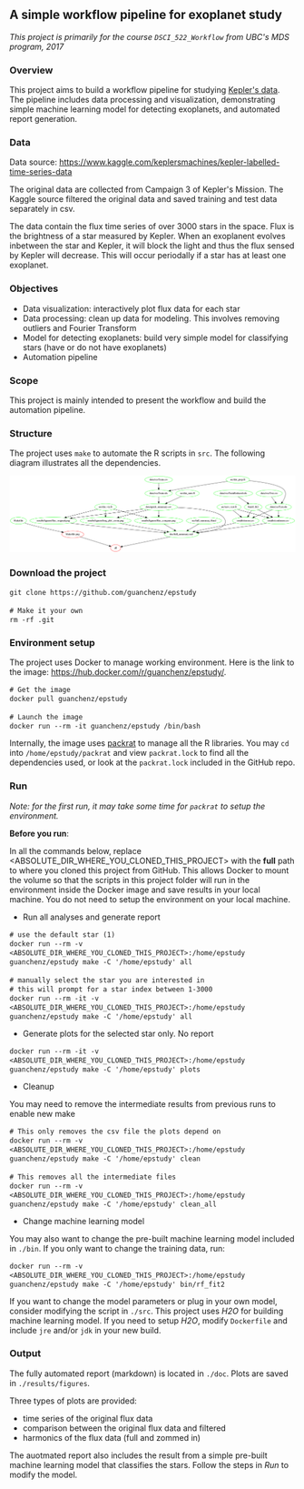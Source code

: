 ## A simple workflow pipeline for exoplanet study

*This project is primarily for the course `DSCI_522_Workflow` from UBC's MDS program, 2017*

### Overview

This project aims to build a workflow pipeline for studying [Kepler's data](https://www.nasa.gov/mission_pages/kepler/overview/index.html). The pipeline includes data processing and visualization, demonstrating simple machine learning model for detecting exoplanets, and automated report generation.

### Data

Data source: https://www.kaggle.com/keplersmachines/kepler-labelled-time-series-data

The original data are collected from Campaign 3 of Kepler's Mission. The Kaggle source filtered the original data and saved training and test data separately in csv.

The data contain the flux time series of over 3000 stars in the space. Flux is the brightness of a star measured by Kepler. When an exoplanent evolves inbetween the star and Kepler, it will block the light and thus the flux sensed by Kepler will decrease. This will occur periodally if a star has at least one exoplanet.


### Objectives

-   Data visualization: interactively plot flux data for each star
-   Data processing: clean up data for modeling. This involves removing outliers and Fourier Transform
-   Model for detecting exoplanets: build very simple model for classifying stars (have or do not have exoplanets)
-   Automation pipeline


### Scope

This project is mainly intended to present the workflow and build the automation pipeline.


### Structure

The project uses `make` to automate the R scripts in `src`. The following diagram illustrates all the dependencies.

![dependencies](./Makefile.png)


### Download the project

```
git clone https://github.com/guanchenz/epstudy

# Make it your own
rm -rf .git
```

### Environment setup

The project uses Docker to manage working environment. Here is the link to the image: https://hub.docker.com/r/guanchenz/epstudy/.

```
# Get the image
docker pull guanchenz/epstudy

# Launch the image
docker run --rm -it guanchenz/epstudy /bin/bash
```

Internally, the image uses [packrat](https://rstudio.github.io/packrat/) to manage all the R libraries. You may `cd` into `/home/epstudy/packrat` and view `packrat.lock` to find all the dependencies used, or look at the `packrat.lock` included in the GitHub repo.

### Run

_Note: for the first run, it may take some time for `packrat` to setup the environment._

**Before you run**:

In all the commands below, replace <ABSOLUTE_DIR_WHERE_YOU_CLONED_THIS_PROJECT> with the **full** path to where you cloned this project from GitHub. This allows Docker to mount the volume so that the scripts in this project folder will run in the environment inside the Docker image and save results in your local machine. You do not need to setup the environment on your local machine.

-   Run all analyses and generate report

```
# use the default star (1)
docker run --rm -v <ABSOLUTE_DIR_WHERE_YOU_CLONED_THIS_PROJECT>:/home/epstudy guanchenz/epstudy make -C '/home/epstudy' all

# manually select the star you are interested in
# this will prompt for a star index between 1-3000
docker run --rm -it -v <ABSOLUTE_DIR_WHERE_YOU_CLONED_THIS_PROJECT>:/home/epstudy guanchenz/epstudy make -C '/home/epstudy' all
```

-   Generate plots for the selected star only. No report

```
docker run --rm -it -v <ABSOLUTE_DIR_WHERE_YOU_CLONED_THIS_PROJECT>:/home/epstudy guanchenz/epstudy make -C '/home/epstudy' plots
```

-   Cleanup

You may need to remove the intermediate results from previous runs to enable new make

```
# This only removes the csv file the plots depend on
docker run --rm -v <ABSOLUTE_DIR_WHERE_YOU_CLONED_THIS_PROJECT>:/home/epstudy guanchenz/epstudy make -C '/home/epstudy' clean

# This removes all the intermediate files
docker run --rm -v <ABSOLUTE_DIR_WHERE_YOU_CLONED_THIS_PROJECT>:/home/epstudy guanchenz/epstudy make -C '/home/epstudy' clean_all
```

-   Change machine learning model

You may also want to change the pre-built machine learning model included in `./bin`. If you only want to change the training data, run:

```
docker run --rm -v <ABSOLUTE_DIR_WHERE_YOU_CLONED_THIS_PROJECT>:/home/epstudy guanchenz/epstudy make -C '/home/epstudy' bin/rf_fit2
```

If you want to change the model parameters or plug in your own model, consider modifying the script in `./src`. This project uses _H2O_ for building machine learning model. If you need to setup _H2O_, modify `Dockerfile` and include `jre` and/or `jdk` in your new build.


### Output

The fully automated report (markdown) is located in `./doc`. Plots are saved in `./results/figures`.

Three types of plots are provided:

-   time series of the original flux data
-   comparison between the original flux data and filtered
-   harmonics of the flux data (full and zommed in)

The auotmated report also includes the result from a simple pre-built machine learning model that classifies the stars. Follow the steps in _Run_ to modify the model.
